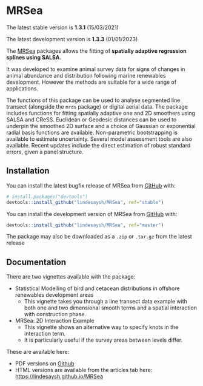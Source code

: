 
<!-- README.md is generated from README.Rmd. Please edit that file -->

# MRSea

The latest stable version is **1.3.1** (15/03/2021)

The latest development version is **1.3.3** (01/01/2023)

The [MRSea](https://lindesaysh.github.io/MRSea) packages allows the fitting of **spatially adaptive regression
splines using SALSA**.

It was developed to examine animal survey data for signs of changes in
animal abundance and distribution following marine renewables
development. However the methods are suitable for a wide range of
applications.

The functions of this package can be used to analyse segmented line
transect (alongside the `mrds` package) or digital aerial data. The
package includes functions for fitting spatially adaptive one and 2D
smoothers using SALSA and CReSS. Euclidean or Geodesic distances can be
used to underpin the smoothed 2D surface and a choice of Gaussian or
exponential radial basis functions are available. Non-parametric
bootstrapping is available to estimate uncertainty. Several model
assessment tools are also available. Recent updates include the direct
estimation of robust standard errors, given a panel structure.

## Installation

You can install the latest bugfix release of MRSea from
[GitHub](https://github.com/lindesaysh/MRSea) with:

``` r
# install.packages("devtools")
devtools::install_github("lindesaysh/MRSea", ref="stable")
```

You can install the development version of MRSea from
[GitHub](https://github.com/lindesaysh/MRSea) with:

``` r
devtools::install_github("lindesaysh/MRSea", ref="master")
```

The package may also be downloaded as a `.zip` or `.tar.gz` from the
latest release

## Documentation

There are two vignettes available with the package:

-   Statistical Modelling of bird and cetacean distributions in offshore
    renewables development areas
    -   This vignette takes you through a line transect data example
        with both one and two dimensional smooth terms and a spatial
        interaction with construction phase.
-   MRSea: 2D Interaction Example
    -   This vignette shows an alternative way to specify knots in the
        interaction term.
    -   It is particularly useful if the survey areas between levels
        differ.

These are available here:

-   PDF versions on
    [Github](https://github.com/lindesaysh/MRSea/tree/master/inst/docs)
-   HTML versions are available from the articles tab here: https://lindesaysh.github.io/MRSea
